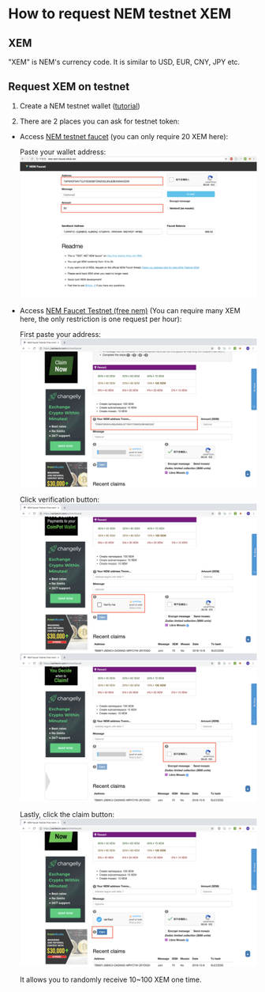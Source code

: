 # How to request NEM testnet XEM

## XEM
"XEM" is NEM's currency code. It is similar to USD, EUR, CNY, JPY etc.

## Request XEM on testnet


1. Create a NEM testnet wallet ([tutorial](https://docs.nem.io/ja/nanowallet/creating-a-wallet))

2. There are 2 places you can ask for testnet token:
- Access [NEM testnet faucet](http://test-nem-faucet.44uk.net/) (you can only require 20 XEM here):
  
  Paste your wallet address:
    ![faucet](../assets/faucet.png)

- Access [NEM Faucet Testnet (free nem)](https://xarleecm.com/en/nemfaucet) (You can require many XEM here, the only restriction is one request per hour):


    First paste your address:
    ![access0](../assets/access0.png)

    Click verification button:
    ![access1](../assets/access1.png)
    ![access2](../assets/access2.png)

    Lastly, click the claim button:
    ![access3](../assets/access3.png)

    It allows you to randomly receive 10~100 XEM one time.

